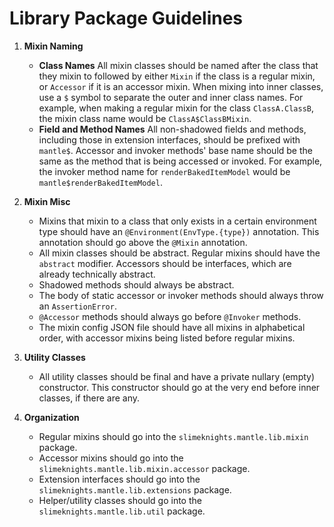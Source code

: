 # Library Package Guidelines

1. **Mixin Naming**
	- **Class Names**
	All mixin classes should be named after the class that they mixin to followed by either `Mixin` if the class is a regular mixin, or `Accessor` if it is an accessor mixin. When mixing into inner classes, use a `$` symbol to separate the outer and inner class names. For example, when making a regular mixin for the class `ClassA.ClassB`, the mixin class name would be `ClassA$ClassBMixin`.
	- **Field and Method Names**
	All non-shadowed fields and methods, including those in extension interfaces, should be prefixed with `mantle$`. Accessor and invoker methods' base name should be the same as the method that is being accessed or invoked. For example, the invoker method name for `renderBakedItemModel` would be `mantle$renderBakedItemModel`.

2. **Mixin Misc**
	- Mixins that mixin to a class that only exists in a certain environment type should have an `@Environment(EnvType.{type})` annotation. This annotation should go above the `@Mixin` annotation.
	- All mixin classes should be abstract. Regular mixins should have the `abstract` modifier. Accessors should be interfaces, which are already technically abstract.
	- Shadowed methods should always be abstract.
	- The body of static accessor or invoker methods should always throw an `AssertionError`.
	- `@Accessor` methods should always go before `@Invoker` methods.
	- The mixin config JSON file should have all mixins in alphabetical order, with accessor mixins being listed before regular mixins.

3. **Utility Classes**
	- All utility classes should be final and have a private nullary (empty) constructor. This constructor should go at the very end before inner classes, if there are any.

4. **Organization**
	- Regular mixins should go into the `slimeknights.mantle.lib.mixin` package.
	- Accessor mixins should go into the `slimeknights.mantle.lib.mixin.accessor` package.
	- Extension interfaces should go into the `slimeknights.mantle.lib.extensions` package.
	- Helper/utility classes should go into the `slimeknights.mantle.lib.util` package.
